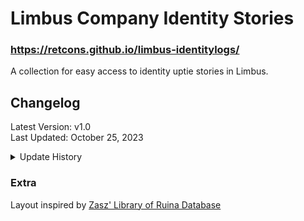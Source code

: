 # Limbus Company Identity Stories
### https://retcons.github.io/limbus-identitylogs/
A collection for easy access to identity uptie stories in Limbus.


## Changelog

Latest Version: v1.0<br>
Last Updated: October 25, 2023

<details>
<summary>Update History</summary>

- v.1.0
  - Page created (Heart Emoji.)

</details>

### Extra

Layout inspired by [Zasz' Library of Ruina Database](https://tiphereth.zasz.su/)
